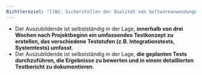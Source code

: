 ```yaml
---
Richtlernziel: "[[B2. Sicherstellen der Qualität von Softwareanwendungen]]"
---
```

- Der Auszubildende ist selbstständig in der Lage, **innerhalb von drei Wochen nach Projektbeginn ein umfassendes Testkonzept zu erstellen, das verschiedene Teststufen (z.B. Integrationstests, Systemtests) umfasst**.
- Der Auszubildende ist selbstständig in der Lage, **die geplanten Tests durchzuführen, die Ergebnisse zu bewerten und in einem detaillierten Testbericht zu dokumentieren**.